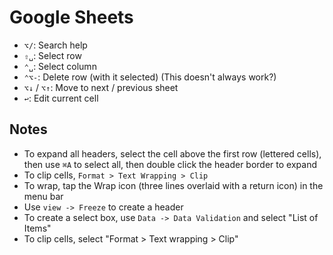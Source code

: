 # Google Sheets

- `⌥/`: Search help
- `⇧␣`: Select row
- `⌃␣`: Select column
- `⌃⌥-`: Delete row (with it selected) (This doesn't always work?)
- `⌥↓` / `⌥↑`: Move to next / previous sheet
- `↩`: Edit current cell

## Notes

- To expand all headers, select the cell above the first row (lettered cells), then use `⌘A` to select all, then double click the header border to expand
- To clip cells, `Format > Text Wrapping > Clip`
- To wrap, tap the Wrap icon (three lines overlaid with a return icon) in the menu bar
- Use `view -> Freeze` to create a header
- To create a select box, use `Data -> Data Validation` and select "List of Items"
- To clip cells, select "Format > Text wrapping > Clip"
